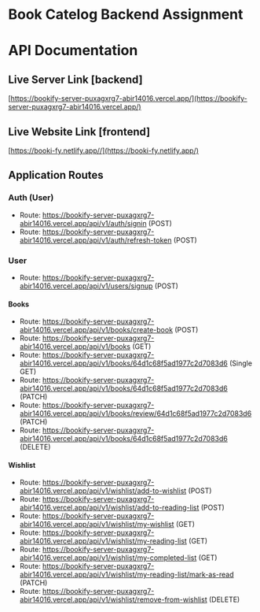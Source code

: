 # Book Catelog Backend Assignment

# API Documentation

## Live Server Link [backend]

[https://bookify-server-puxagxrg7-abir14016.vercel.app/](https://bookify-server-puxagxrg7-abir14016.vercel.app/)

## Live Website Link [frontend]

[https://booki-fy.netlify.app//](https://booki-fy.netlify.app/)

## Application Routes

### Auth (User)

- Route: https://bookify-server-puxagxrg7-abir14016.vercel.app/api/v1/auth/signin (POST)
- Route: https://bookify-server-puxagxrg7-abir14016.vercel.app/api/v1/auth/refresh-token (POST)

### User

- Route: https://bookify-server-puxagxrg7-abir14016.vercel.app/api/v1/users/signup (POST)

#### Books

- Route: https://bookify-server-puxagxrg7-abir14016.vercel.app/api/v1/books/create-book (POST)
- Route: https://bookify-server-puxagxrg7-abir14016.vercel.app/api/v1/books (GET)
- Route: https://bookify-server-puxagxrg7-abir14016.vercel.app/api/v1/books/64d1c68f5ad1977c2d7083d6 (Single GET)
- Route: https://bookify-server-puxagxrg7-abir14016.vercel.app/api/v1/books/64d1c68f5ad1977c2d7083d6 (PATCH)
- Route: https://bookify-server-puxagxrg7-abir14016.vercel.app/api/v1/books/review/64d1c68f5ad1977c2d7083d6 (PATCH)
- Route: https://bookify-server-puxagxrg7-abir14016.vercel.app/api/v1/books/64d1c68f5ad1977c2d7083d6 (DELETE)

#### Wishlist

- Route: https://bookify-server-puxagxrg7-abir14016.vercel.app/api/v1/wishlist/add-to-wishlist (POST)
- Route: https://bookify-server-puxagxrg7-abir14016.vercel.app/api/v1/wishlist/add-to-reading-list (POST)
- Route: https://bookify-server-puxagxrg7-abir14016.vercel.app/api/v1/wishlist/my-wishlist (GET)
- Route: https://bookify-server-puxagxrg7-abir14016.vercel.app/api/v1/wishlist/my-reading-list (GET)
- Route: https://bookify-server-puxagxrg7-abir14016.vercel.app/api/v1/wishlist/my-completed-list (GET)
- Route: https://bookify-server-puxagxrg7-abir14016.vercel.app/api/v1/wishlist/my-reading-list/mark-as-read (PATCH)
- Route: https://bookify-server-puxagxrg7-abir14016.vercel.app/api/v1/wishlist/remove-from-wishlist (DELETE)
